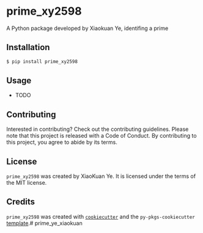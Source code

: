 # prime_xy2598

A Python package developed by Xiaokuan Ye, identifing a prime

## Installation

```bash
$ pip install prime_xy2598
```

## Usage

- TODO

## Contributing

Interested in contributing? Check out the contributing guidelines. Please note that this project is released with a Code of Conduct. By contributing to this project, you agree to abide by its terms.

## License

`prime_xy2598` was created by XiaoKuan Ye. It is licensed under the terms of the MIT license.

## Credits

`prime_xy2598` was created with [`cookiecutter`](https://cookiecutter.readthedocs.io/en/latest/) and the `py-pkgs-cookiecutter` [template](https://github.com/py-pkgs/py-pkgs-cookiecutter).# prime_ye_xiaokuan
